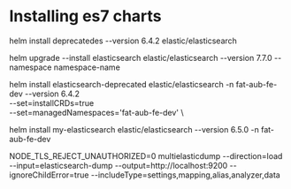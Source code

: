 # Installing es7 charts

helm install deprecatedes --version 6.4.2 elastic/elasticsearch

helm upgrade --install elasticsearch elastic/elasticsearch --version 7.7.0 --namespace namespace-name

helm install elasticsearch-deprecated elastic/elasticsearch -n fat-aub-fe-dev --version 6.4.2 \
  --set=installCRDs=true \
  --set=managedNamespaces='fat-aub-fe-dev' \

helm install my-elasticsearch elastic/elasticsearch --version 6.5.0 -n fat-aub-fe-dev

NODE_TLS_REJECT_UNAUTHORIZED=0 multielasticdump --direction=load --input=elasticsearch-dump --output=http://localhost:9200 --ignoreChildError=true --includeType=settings,mapping,alias,analyzer,data